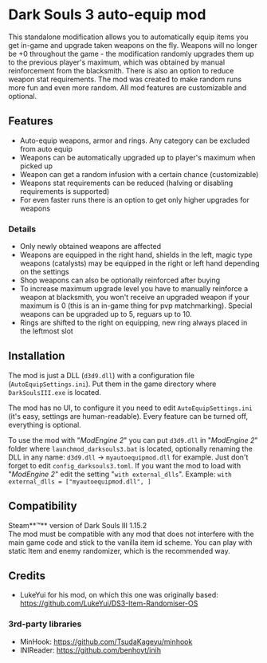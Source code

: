 ﻿# Dark Souls 3 auto-equip mod
This standalone modification allows you to automatically equip items you get in-game and upgrade taken weapons on the fly. Weapons will no longer be +0 throughout the game - the modification randomly upgrades them up to the previous player's maximum, which was obtained by manual reinforcement from the blacksmith. There is also an option to reduce weapon stat requirements. The mod was created to make random runs more fun and even more random. All mod features are customizable and optional.

## Features
- Auto-equip weapons, armor and rings. Any category can be excluded from auto equip
- Weapons can be automatically upgraded up to player's maximum when picked up
- Weapon can get a random infusion with a certain chance (customizable)
- Weapons stat requirements can be reduced (halving or disabling requirements is supported)
- For even faster runs there is an option to get only higher upgrades for weapons

### Details
- Only newly obtained weapons are affected
- Weapons are equipped in the right hand, shields in the left, magic type weapons (catalysts) may be equipped in the right or left hand depending on the settings
- Shop weapons can also be optionally reinforced after buying
- To increase maximum upgrade level you have to manually reinforce a weapon at blacksmith, you won't receive an upgraded weapon if your maximum is 0 (this is an in-game thing for pvp matchmarking). Special weapons can be upgraded up to 5, reguars up to 10.
- Rings are shifted to the right on equipping, new ring always placed in the leftmost slot

## Installation
The mod is just a DLL (`d3d9.dll`) with a configuration file (`AutoEquipSettings.ini`). Put them in the game directory where `DarkSoulsIII.exe` is located. 

The mod has no UI, to configure it you need to edit `AutoEquipSettings.ini` (it's easy, settings are human-readable). Every feature can be turned off, everything is optional.

To use the mod with "*ModEngine 2*" you can put `d3d9.dll` in  "*ModEngine 2*"  folder where `launchmod_darksouls3.bat` is located, optionally renaming the DLL in any name: `d3d9.dll` -> `myautoequipmod.dll` for example. Just don't forget to edit `config_darksouls3.toml`. If you want the mod to load with "*ModEngine 2*" edit the setting "`with external_dlls`". Example: `with external_dlls = ["myautoequipmod.dll", ]`

## Compatibility
Steam**™** version of Dark Souls III 1.15.2\
The mod must be compatible with any mod that does not interfere with the main game code and stick to the vanilla item id scheme. You can play with static Item and enemy randomizer, which is the recommended way.

## Credits
- LukeYui for his mod, on which this one was originally based: https://github.com/LukeYui/DS3-Item-Randomiser-OS

### 3rd-party libraries 
- MinHook: https://github.com/TsudaKageyu/minhook
- INIReader: https://github.com/benhoyt/inih